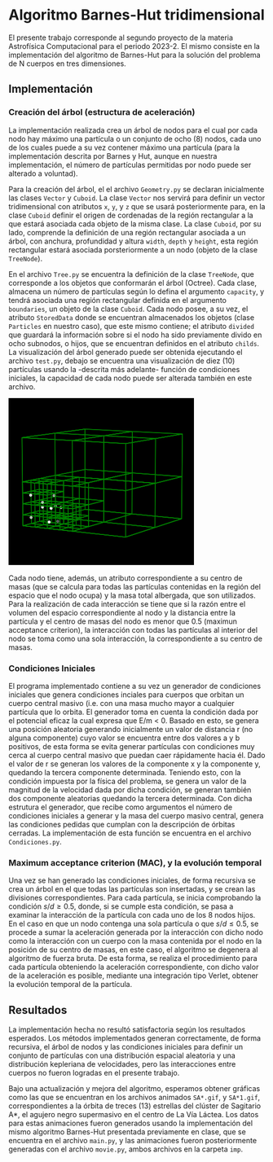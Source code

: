 # Algoritmo Barnes-Hut tridimensional

El presente trabajo corresponde al segundo proyecto de la materia Astrofísica Computacional para el periodo 2023-2. El mismo consiste en la implementación del algoritmo de Barnes-Hut para la solución del problema de N cuerpos en tres dimensiones.

## Implementación

### Creación del árbol (estructura de aceleración)

La implementación realizada crea un árbol de nodos para el cual por cada nodo hay máximo una partícula o un conjunto de ocho (8) nodos, cada uno de los cuales puede a su vez contener máximo una partícula (para la implementación descrita por Barnes y Hut, aunque en nuestra implementación, el número de partículas permitidas por nodo puede ser alterado a voluntad). 

Para la creación del árbol, el el archivo ``Geometry.py`` se declaran inicialmente las clases ``Vector`` y ``Cuboid``. La clase ``Vector`` nos servirá para definir un vector tridimensional con atributos ``x``, ``y``, y ``z`` que se usará posteriormente para, en la clase ``Cuboid`` definir el origen de cordenadas de la región rectangular a la que estará asociada cada objeto de la misma clase. La clase ``Cuboid``, por su lado, comprende la definición de una región rectangular asociada a un árbol, con anchura, profundidad y altura ``width``, ``depth`` y ``height``, esta región rectangular estará asociada porsteriormente a un nodo (objeto de la clase ``TreeNode``).

En el archivo ``Tree.py`` se encuentra la definición de la clase ``TreeNode``, que corresponde a los objetos que conformarán el árbol (Octree). Cada clase, almacena un número de partículas según lo defina el argumento ``capacity``, y tendrá asociada una región rectangular definida en el argumento ``boundaries``, un objeto de la clase ``Cuboid``. Cada nodo posee, a su vez, el atributo ``StoredData`` donde se encuentran almacenados los objetos (clase ``Particles`` en nuestro caso), que este mismo contiene; el atributo ``divided`` que guardará la información sobre si el nodo ha sido previamente divido en ocho subnodos, o hijos, que se encuentran definidos en el atributo ``childs``. La visualización del árbol generado puede ser obtenida ejecutando el archivo ``test.py``, debajo se encuentra una visualización de diez (10) partículas usando la -descrita más adelante- función de condiciones iniciales, la capacidad de cada nodo puede ser alterada también en este archivo.

![1701756917193](image/ReadMe/1701758465065.png "Octree generation for 10 particles")

Cada nodo tiene, además, un atributo correspondiente a su centro de masas (que se calcula para todas las partículas contenidas en la región del espacio que el nodo ocupa) y la masa total albergada, que son utilizados. Para la realización de cada interacción se tiene que si la razón entre el volumen del espacio correspondiente al nodo y la distancia entre la partícula y el centro de masas del nodo es menor que 0.5 (maximun acceptance criterion), la interacción con todas las partículas al interior del nodo se toma como una sola interacción, la correspondiente a su centro de masas.

### Condiciones Iniciales

El programa implementado contiene a su vez un generador de condiciones iniciales que genera condiciones inciales para cuerpos que orbitan un cuerpo central masivo (i.e. con una masa mucho mayor a cualquier partícula que lo orbita.  El generador toma en cuenta la condición dada por el potencial eficaz la cual expresa que E/m < 0. Basado en esto, se genera una posición aleatoria generando inicialmente un valor de distancia r (no alguna componente) cuyo valor se encuentra entre dos valores a y b positivos, de esta forma se evita generar partículas con condiciones muy cerca al cuerpo central masivo que puedan caer rápidamente hacia él. Dado el valor de r se generan los valores de la componente x y la componente y, quedando la tercera componente determinada. Teniendo esto, con la condición impuesta por la física del problema, se genera un valor de la magnitud de la velocidad dada por dicha condición, se generan también dos componente aleatorias quedando la tercera determinada. Con dicha estrutura el generador, que recibe como argumentos el número de condiciones iniciales a generar y la masa del cuerpo masivo central, genera las condiciones pedidas que cumplan con la descripción de órbitas cerradas. La implementación de esta función se encuentra en el archivo ``Condiciones.py``.

### Maximum acceptance criterion (MAC), y la evolución temporal

Una vez se han generado las condiciones iniciales, de forma recursiva se crea un árbol en el que todas las partículas son insertadas, y se crean las divisiones correspondientes. Para cada partícula, se inicia comprobando la condición $s/d \geq 0.5$, donde, si se cumple esta condición, se pasa a examinar la interacción de  la partícula con cada uno de los 8 nodos hijos. En el caso en que un nodo contenga una sola partícula o que $s/d \leq 0.5$, se procede a sumar la aceleración generada por la interacción con dicho nodo como la interacción con un cuerpo con la masa contenida por el nodo en la posición de su centro de masas, en este caso, el algoritmo se degenera al algoritmo de fuerza bruta. De esta forma, se realiza el procedimiento para cada partícula obteniendo la aceleración correspondiente, con dicho valor de la aceleración es posible, mediante una integración tipo Verlet, obtener la evolución temporal de la partícula.

## Resultados

La implementación hecha no resultó satisfactoria según los resultados esperados. Los métodos implementados generan correctamente, de forma recursiva, el árbol de nodos y las condiciones iniciales para definir un conjunto de partículas con una distribución espacial aleatoria y una distribución kepleriana de velocidades, pero las interacciones entre cuerpos no fueron logradas en el presente trabajo.

Bajo una actualización y mejora del algoritmo, esperamos obtener gráficas como las que se encuentran en los archivos animados ``SA*.gif``, y ``SA*1.gif``, correspondientes a la órbita de treces (13) estrellas del clúster de Sagitario A*, el agujero negro supermasivo en el centro de La Vía Láctea. Los datos para estas animaciones fueron generados usando la implementación del mismo algoritmo Barnes-Hut presentada previamente en clase, que se encuentra en el archivo ``main.py``, y las animaciones fueron posteriormente generadas con el archivo ``movie.py``, ambos archivos en la carpeta ``imp``.
